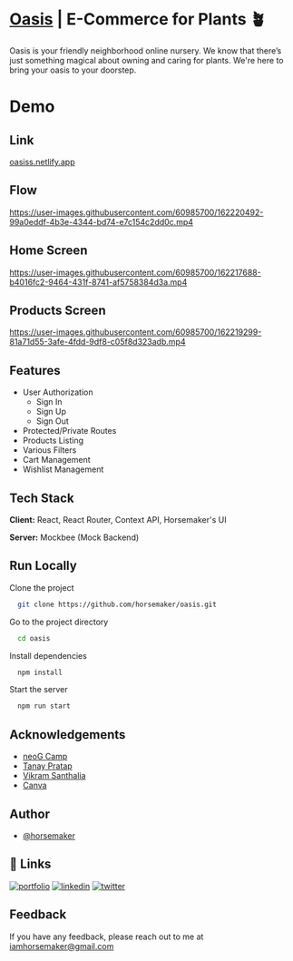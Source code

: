 # [Oasis](https://oasiss.netlify.app/) | E-Commerce for Plants 🪴

Oasis is your friendly neighborhood online nursery. We know that there’s just something magical about owning and caring for plants. We're here to bring your oasis to your doorstep.

# Demo

## Link

[oasiss.netlify.app](https://oasiss.netlify.app/)

## Flow

https://user-images.githubusercontent.com/60985700/162220492-99a0eddf-4b3e-4344-bd74-e7c154c2dd0c.mp4

## Home Screen

https://user-images.githubusercontent.com/60985700/162217688-b4016fc2-9464-431f-8741-af5758384d3a.mp4

## Products Screen

https://user-images.githubusercontent.com/60985700/162219299-81a71d55-3afe-4fdd-9df8-c05f8d323adb.mp4

## Features

- User Authorization
  - Sign In
  - Sign Up
  - Sign Out
- Protected/Private Routes
- Products Listing
- Various Filters
- Cart Management
- Wishlist Management

## Tech Stack

**Client:** React, React Router, Context API, Horsemaker's UI

**Server:** Mockbee (Mock Backend)

## Run Locally

Clone the project

```bash
  git clone https://github.com/horsemaker/oasis.git
```

Go to the project directory

```bash
  cd oasis
```

Install dependencies

```bash
  npm install
```

Start the server

```bash
  npm run start
```

## Acknowledgements

- [neoG Camp](https://neog.camp/)
- [Tanay Pratap](https://twitter.com/tanaypratap)
- [Vikram Santhalia](https://twitter.com/VikramSanthalia)
- [Canva](https://www.canva.com/)

## Author

- [@horsemaker](https://github.com/horsemaker)

## 🔗 Links

[![portfolio](https://img.shields.io/badge/my_portfolio-000?style=for-the-badge&logo=ko-fi&logoColor=white)](https://ghodekaryash.netlify.app/)
[![linkedin](https://img.shields.io/badge/linkedin-0A66C2?style=for-the-badge&logo=linkedin&logoColor=white)](https://www.linkedin.com/in/yashghodekar/)
[![twitter](https://img.shields.io/badge/twitter-1DA1F2?style=for-the-badge&logo=twitter&logoColor=white)](https://twitter.com/horsemaker_)

## Feedback

If you have any feedback, please reach out to me at iamhorsemaker@gmail.com
